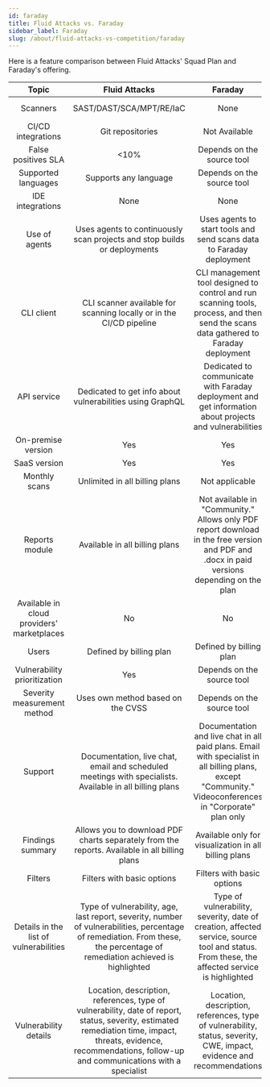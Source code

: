 ```yaml
---
id: faraday
title: Fluid Attacks vs. Faraday
sidebar_label: Faraday
slug: /about/fluid-attacks-vs-competition/faraday
---
```


Here is a feature comparison
between Fluid Attacks' Squad Plan and
Faraday's offering.

|                    **Topic**                    |                                                                                                                  **Fluid Attacks**                                                                                                                  |                                                                                 **Faraday**                                                                                 | **Advantage** |
|:-----------------------------------------------:|:---------------------------------------------------------------------------------------------------------------------------------------------------------------------------------------------------------------------------------------------------:|:---------------------------------------------------------------------------------------------------------------------------------------------------------------------------:|:-------------:|
| Scanners                                        | SAST/DAST/SCA/MPT/RE/IaC                                                                                                                                                                                                                            | None                                                                                                                                                                        | Fluid Attacks |
| CI/CD integrations                              | Git repositories                                                                                                                                                                                                                                    | Not Available                                                                                                                                                               | Fluid Attacks |
| False positives SLA                             |                                                                                                                                                                                                                                                <10% | Depends on the source tool                                                                                                                                                  | Fluid Attacks |
| Supported languages                             | Supports any language                                                                                                                                                                                                                               | Depends on the source tool                                                                                                                                                  | Fluid Attacks |
| IDE integrations                                | None                                                                                                                                                                                                                                                | None                                                                                                                                                                        | Similar       |
| Use of agents                                   | Uses agents to continuously scan projects and stop builds or deployments                                                                                                                                                                            | Uses agents to start tools and send scans data to Faraday deployment                                                                                                        | Similar       |
| CLI client                                      | CLI scanner available for scanning locally or in the CI/CD pipeline                                                                                                                                                                                 | CLI management tool designed to control and run scanning tools, process, and then send the scans data gathered to Faraday deployment                                        | Similar       |
| API service                                     | Dedicated to get info about vulnerabilities using GraphQL                                                                                                                                                                                           | Dedicated to communicate with Faraday deployment and get information about projects and vulnerabilities                                                                     | Similar       |
| On-premise version                              | Yes                                                                                                                                                                                                                                                 | Yes                                                                                                                                                                         | Similar       |
| SaaS version                                    | Yes                                                                                                                                                                                                                                                 | Yes                                                                                                                                                                         | Similar       |
| Monthly scans                                   | Unlimited in all billing plans                                                                                                                                                                                                                      | Not applicable                                                                                                                                                              | Fluid Attacks |
| Reports module                                  | Available in all billing plans                                                                                                                                                                                                                      | Not available in "Community." Allows only PDF report download in the free version and PDF and .docx in paid versions depending on the plan                                  | Fluid Attacks |
| Available in cloud providers' marketplaces      | No                                                                                                                                                                                                                                                  | No                                                                                                                                                                          | Similar       |
| Users                                           | Defined by billing plan                                                                                                                                                                                                                             | Defined by billing plan                                                                                                                                                     | Similar       |
| Vulnerability prioritization                    | Yes                                                                                                                                                                                                                                                 | Depends on the source tool                                                                                                                                                  | Fluid Attacks |
| Severity measurement method                     | Uses own method based on the CVSS                                                                                                                                                                                                                   | Depends on the source tool                                                                                                                                                  | Fluid Attacks |
| Support                                         | Documentation, live chat, email and scheduled meetings with specialists. Available in all billing plans                                                                                                                                             | Documentation and live chat in all paid plans. Email with specialist in all billing plans, except "Community." Videoconferences in "Corporate" plan only                    | Fluid Attacks |
| Findings summary                                | Allows you to download PDF charts separately from the reports. Available in all billing plans                                                                                                                                                       | Available only for visualization in all billing plans                                                                                                                       | Fluid Attacks |
| Filters                                         | Filters with basic options                                                                                                                                                                                                                          | Filters with basic options                                                                                                                                                  | Similar       |
| Details in the list of vulnerabilities          | Type of vulnerability, age, last report, severity, number of vulnerabilities, percentage of remediation. From these, the percentage of remediation achieved is highlighted                                                                          | Type of vulnerability, severity, date of creation, affected service, source tool and status. From these, the affected service is highlighted                                | Similar       |
| Vulnerability details                           | Location, description, references, type of vulnerability, date of report, status, severity, estimated remediation time, impact, threats, evidence, recommendations, follow-up and communications with a specialist                                 | Location, description, references, type of vulnerability, status, severity, CWE, impact, evidence and recommendations                                                       | Similar       |
